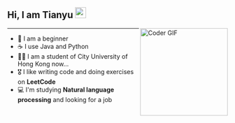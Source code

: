 <!--

### Hi there 👋
**qitianyuu/qitianyuu** is a ✨ _special_ ✨ repository because its `README.md` (this file) appears on your GitHub profile.

Here are some ideas to get you started:

- 🔭 I’m currently working on ...
- 🌱 I’m currently learning ...
- 👯 I’m looking to collaborate on ...
- 🤔 I’m looking for help with ...
- 💬 Ask me about ...
- 📫 How to reach me: ...
- 😄 Pronouns: ...
- ⚡ Fun fact: ...
- 🤝🏻 I'm open for collaborations in **Data Science** and **Natural language processing** domains.
- 🎯 Goal (2021): **Participate** in **Data Science and Machine Learning** Competitions and to create **NLP Model "Early detection of Mental illness"**.
<img align="center" alt="qitianyuu's Github Stats" src="https://github-readme-stats.vercel.app/api/top-langs/?username=qitianyuu&&layout=compact&&theme=tokyonight" />

-->
## Hi, I am Tianyu <img src="https://media.giphy.com/media/hvRJCLFzcasrR4ia7z/giphy.gif" width="25px"> 
<img align="right" src="https://i.imgur.com/mVIr207.gif" alt="Coder GIF" height="200">
<hr/>

- 🤔 I am a beginner
- ☕️ I use Java and Python
- ✍🏻 I am a student of City University of Hong Kong now...
- 🎖 I like writing code and doing exercises on **LeetCode**
- 💻 I'm studying **Natural language processing** and looking for a job
